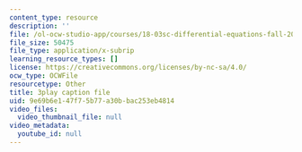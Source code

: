```yaml
---
content_type: resource
description: ''
file: /ol-ocw-studio-app/courses/18-03sc-differential-equations-fall-2011/9e69b6e147f75b77a30bbac253eb4814_te6Mplq3DCU.vtt
file_size: 50475
file_type: application/x-subrip
learning_resource_types: []
license: https://creativecommons.org/licenses/by-nc-sa/4.0/
ocw_type: OCWFile
resourcetype: Other
title: 3play caption file
uid: 9e69b6e1-47f7-5b77-a30b-bac253eb4814
video_files:
  video_thumbnail_file: null
video_metadata:
  youtube_id: null
---
```

